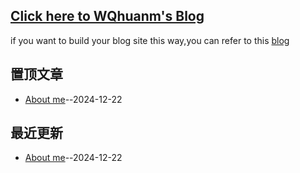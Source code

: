 ## [Click here to WQhuanm's Blog](https://wqhuanm.github.io/Issue_Blog/)
if you want to build your blog site this way,you can refer to this [blog]()

## 置顶文章
- [About me](https://github.com/WQhuanm/Issue_Blog/issues/1)--2024-12-22
## 最近更新
- [About me](https://github.com/WQhuanm/Issue_Blog/issues/1)--2024-12-22
